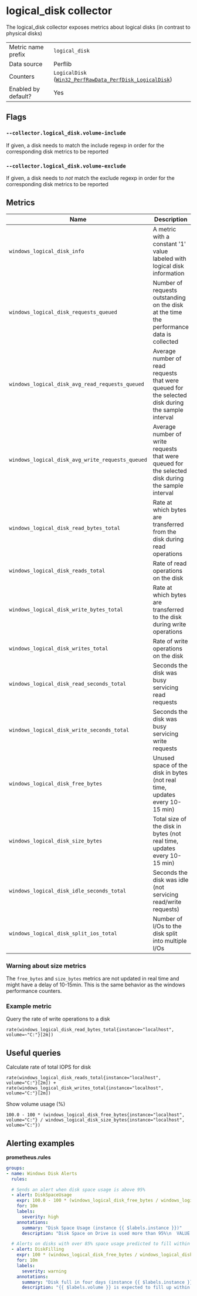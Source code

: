 # logical_disk collector

The logical_disk collector exposes metrics about logical disks (in contrast to physical disks)

|||
-|-
Metric name prefix  | `logical_disk`
Data source         | Perflib
Counters             | `LogicalDisk` ([`Win32_PerfRawData_PerfDisk_LogicalDisk`](https://msdn.microsoft.com/en-us/windows/hardware/aa394307(v=vs.71)))
Enabled by default? | Yes

## Flags

### `--collector.logical_disk.volume-include`

If given, a disk needs to match the include regexp in order for the corresponding disk metrics to be reported

### `--collector.logical_disk.volume-exclude`

If given, a disk needs to *not* match the exclude regexp in order for the corresponding disk metrics to be reported

## Metrics

Name | Description | Type | Labels
-----|-------------|------|-------
`windows_logical_disk_info` | A metric with a constant '1' value labeled with logical disk information | gauge | `filesystem`,`serial_number`,`volume`,`volume_name`
`windows_logical_disk_requests_queued` | Number of requests outstanding on the disk at the time the performance data is collected | gauge | `volume`
`windows_logical_disk_avg_read_requests_queued` | Average number of read requests that were queued for the selected disk during the sample interval | gauge | `volume`
`windows_logical_disk_avg_write_requests_queued` | Average number of write requests that were queued for the selected disk during the sample interval | gauge | `volume`
`windows_logical_disk_read_bytes_total` | Rate at which bytes are transferred from the disk during read operations | counter | `volume`
`windows_logical_disk_reads_total` | Rate of read operations on the disk | counter | `volume`
`windows_logical_disk_write_bytes_total` | Rate at which bytes are transferred to the disk during write operations  | counter | `volume`
`windows_logical_disk_writes_total` | Rate of write operations on the disk  | counter | `volume`
`windows_logical_disk_read_seconds_total` | Seconds the disk was busy servicing read requests | counter | `volume`
`windows_logical_disk_write_seconds_total` | Seconds the disk was busy servicing write requests | counter | `volume`
`windows_logical_disk_free_bytes` | Unused space of the disk in bytes (not real time, updates every 10-15 min) | gauge | `volume`
`windows_logical_disk_size_bytes` | Total size of the disk in bytes (not real time, updates every 10-15 min) | gauge | `volume`
`windows_logical_disk_idle_seconds_total` | Seconds the disk was idle (not servicing read/write requests) | counter | `volume`
`windows_logical_disk_split_ios_total` | Number of I/Os to the disk split into multiple I/Os | counter | `volume`

### Warning about size metrics
The `free_bytes` and `size_bytes` metrics are not updated in real time and might have a delay of 10-15min.
This is the same behavior as the windows performance counters.

### Example metric
Query the rate of write operations to a disk
```
rate(windows_logical_disk_read_bytes_total{instance="localhost", volume=~"C:"}[2m])
```

## Useful queries
Calculate rate of total IOPS for disk
```
rate(windows_logical_disk_reads_total{instance="localhost", volume="C:"}[2m]) + rate(windows_logical_disk_writes_total{instance="localhost", volume="C:"}[2m])
```

Show volume usage (%)
```
100.0 - 100 * (windows_logical_disk_free_bytes{instance="localhost", volume="C:"} / windows_logical_disk_size_bytes{instance="localhost", volume="C:"})
```

## Alerting examples
**prometheus.rules**
```yaml
groups:
- name: Windows Disk Alerts
  rules:

  # Sends an alert when disk space usage is above 95%
  - alert: DiskSpaceUsage
    expr: 100.0 - 100 * (windows_logical_disk_free_bytes / windows_logical_disk_size_bytes) > 95
    for: 10m
    labels:
      severity: high
    annotations:
      summary: "Disk Space Usage (instance {{ $labels.instance }})"
      description: "Disk Space on Drive is used more than 95%\n  VALUE = {{ $value }}\n  LABELS: {{ $labels }}"

  # Alerts on disks with over 85% space usage predicted to fill within the next four days
  - alert: DiskFilling
    expr: 100 * (windows_logical_disk_free_bytes / windows_logical_disk_size_bytes) < 15 and predict_linear(windows_logical_disk_free_bytes[6h], 4 * 24 * 3600) < 0
    for: 10m
    labels:
      severity: warning
    annotations:
      summary: "Disk full in four days (instance {{ $labels.instance }})"
      description: "{{ $labels.volume }} is expected to fill up within four days. Currently {{ $value | humanize }}% is available.\n VALUE = {{ $value }}\n LABELS: {{ $labels }}"
```
